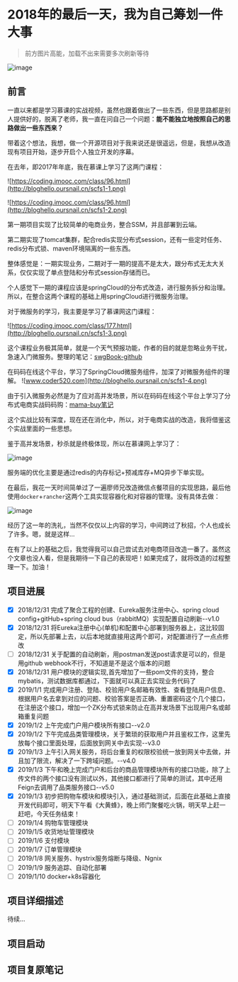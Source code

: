 # 2018年的最后一天，我为自己筹划一件大事

> 前方图片高能，加载不出来需要多次刷新等待

![image](http://bloghello.oursnail.cn/wallpaper.jpg)

## 前言



一直以来都是学习慕课的实战视频，虽然也跟着做出了一些东西，但是思路都是别人提供好的，脱离了老师，我一直在问自己一个问题：**能不能独立地按照自己的思路做出一些东西来？**

带着这个想法，我想，做一个开源项目对于我来说还是很遥远，但是，我想从改造现有项目开始，逐步开启个人独立开发的序幕。

在去年，即2017年年底，我在慕课上学习了这两门课程：

![https://coding.imooc.com/class/96.html](http://bloghello.oursnail.cn/scfs1-1.png)

![https://coding.imooc.com/class/96.html](http://bloghello.oursnail.cn/scfs1-2.png)

第一期项目实现了比较简单的电商业务，整合SSM，并且部署到云端。

第二期实现了tomcat集群，配合redis实现分布式session，还有一些定时任务、redis分布式锁、maven环境隔离的一些东西。

整体感觉是：一期实现业务，二期对于一期的提高不是太大，跟分布式无太大关系，仅仅实现了单点登陆和分布式session存储而已。

个人感觉下一期的课程应该是springCloud的分布式改造，进行服务拆分和治理。所以，在整合这两个课程的基础上用springCloud进行微服务治理。


对于微服务的学习，我主要是学习了慕课网这门课程：


![https://coding.imooc.com/class/177.html](http://bloghello.oursnail.cn/scfs1-3.png)

这个课程业务极其简单，就是一个天气预报功能，作者的目的就是忽略业务干扰，急速入门微服务。整理的笔记：[swgBook-github](https://github.com/sunweiguo/swgBook/tree/master/spring-cloud-weather-action)


在码码在线这个平台，学习了SpringCloud微服务组件，加深了对微服务组件的理解。
![www.coder520.com](http://bloghello.oursnail.cn/scfs1-4.png)

由于引入微服务必然是为了应对高并发场景，所以在码码在线这个平台上学习了分布式电商实战码码购：[mama-buy笔记](https://github.com/sunweiguo/mama-buy)

这个实战比较有深度，现在还在消化中，所以，对于电商实战的改造，我将借鉴这个实战里面的一些思想。

鉴于高并发场景，秒杀就是终极体现，所以在慕课网上学习了：

![image](http://bloghello.oursnail.cn/scfs1-5.png)

服务端的优化主要是通过redis的内存标记+预减库存+MQ异步下单实现。


在最后，我花一天时间简单过了一遍廖师兄改造微信点餐项目的实现思路，最后他使用`docker`+`rancher`这两个工具实现容器化和对容器的管理。没有具体去做：

![image](http://bloghello.oursnail.cn/scfs1-6.png)

经历了这一年的洗礼，当然不仅仅以上内容的学习，中间跨过了秋招，个人也成长了许多。嗯，就是这样...

在有了以上的基础之后，我觉得我可以自己尝试去对电商项目改造一番了。虽然这个文章也没人看，但是我期待一下自己的表现吧！如果完成了，就将改造的过程整理一下。加油！

## 项目进展

- [x] 2018/12/31 完成了聚合工程的创建、Eureka服务注册中心、spring cloud config+gitHub+spring cloud bus（rabbitMQ）实现配置自动刷新--v1.0
- [x] 2018/12/31 将Eureka注册中心(单机)和配置中心部署到服务器上，这比较固定，所以先部署上去，以后本地就直接用这两个即可，对配置进行了一点点修改
- [ ] 2018/12/31 关于配置的自动刷新，用postman发送post请求是可以的，但是用github webhook不行，不知道是不是这个版本的问题
- [x] 2018/12/31 用户模块的逻辑实现,首先增加了一些pom文件的支持，整合mybatis，测试数据库都通过，下面就可以真正去实现业务代码了
- [x] 2019/1/1 完成用户注册、登陆、校验用户名邮箱有效性、查看登陆用户信息、根据用户名去拿到对应的问题、校验答案是否正确、重置密码这个几个接口，在注册这个接口，增加一个ZK分布式锁来防止在高并发场景下出现用户名或邮箱重复问题
- [x] 2019/1/2 上午完成门户用户模块所有接口--v2.0
- [x] 2019/1/2 下午完成品类管理模块，关于繁琐的获取用户并且鉴权工作，这里先放每个接口里面处理，后面放到网关中去实现--v3.0
- [x] 2019/1/3 上午引入网关服务，将后台重复的权限校验统一放到网关中去做，并且加了限流，解决了一下跨域问题。--v4.0
- [x] 2019/1/3 下午和晚上完成门户和后台的商品管理模块所有的接口功能，除了上传文件的两个接口没有测试以外，其他接口都进行了简单的测试，其中还用Feign去调用了品类服务接口--v5.0
- [x] 2019/1/3 初步把购物车模块和模块引入，通过基础测试，后面在此基础上直接开发代码即可，明天下午看《大黄蜂》，晚上师门聚餐吃火锅，明天早上赶一赶吧，今天任务结束！
- [ ] 2019/1/4 购物车管理模块
- [ ] 2019/1/5 收货地址管理模块
- [ ] 2019/1/6 支付模块
- [ ] 2019/1/7 订单管理模块
- [ ] 2019/1/8 网关服务、hystrix服务熔断与降级、Ngnix
- [ ] 2019/1/9 服务追踪、自动化部署
- [ ] 2019/1/10 docker+k8s容器化

## 项目详细描述

待续...

## 项目启动

## 项目复原笔记